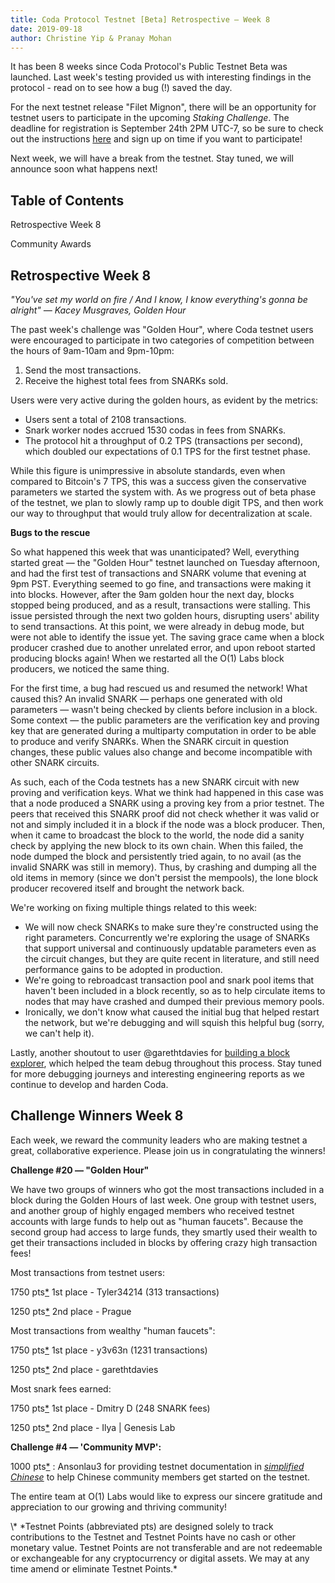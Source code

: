 ```yaml
---
title: Coda Protocol Testnet [Beta] Retrospective — Week 8
date: 2019-09-18
author: Christine Yip & Pranay Mohan
---
```


It has been 8 weeks since Coda Protocol's Public Testnet Beta was launched. Last week's testing provided us with interesting findings in the protocol - read on to see how a bug (!) saved the day.

For the next testnet release "Filet Mignon", there will be an opportunity for testnet users to participate in the upcoming *Staking Challenge*. The deadline for registration is September 24th 2PM UTC-7, so be sure to check out the instructions [here](https://forums.codaprotocol.com/t/staking-challenge-signups-filet-mignon/187) and sign up on time if you want to participate!

Next week, we will have a break from the testnet. Stay tuned, we will announce soon what happens next!

## Table of Contents

Retrospective Week 8

Community Awards

## Retrospective Week 8

*"You've set my world on fire / And I know, I know everything's gonna be alright" — Kacey Musgraves, Golden Hour*

The past week's challenge was "Golden Hour", where Coda testnet users were encouraged to participate in two categories of competition between the hours of 9am-10am and 9pm-10pm:

1. Send the most transactions.
2. Receive the highest total fees from SNARKs sold.

Users were very active during the golden hours, as evident by the metrics:

- Users sent a total of 2108 transactions.
- Snark worker nodes accrued 1530 codas in fees from SNARKs.
- The protocol hit a throughput of 0.2 TPS (transactions per second), which doubled our expectations of 0.1 TPS for the first testnet phase.

While this figure is unimpressive in absolute standards, even when compared to Bitcoin's 7 TPS, this was a success given the conservative parameters we started the system with. As we progress out of beta phase of the testnet, we plan to slowly ramp up to double digit TPS, and then work our way to throughput that would truly allow for decentralization at scale.

**Bugs to the rescue**

So what happened this week that was unanticipated? Well, everything started great — the "Golden Hour" testnet launched on Tuesday afternoon, and had the first test of transactions and SNARK volume that evening at 9pm PST. Everything seemed to go fine, and transactions were making it into blocks. However, after the 9am golden hour the next day, blocks stopped being produced, and as a result, transactions were stalling. This issue persisted through the next two golden hours, disrupting users' ability to send transactions. At this point, we were already in debug mode, but were not able to identify the issue yet. The saving grace came when a block producer crashed due to another unrelated error, and upon reboot started producing blocks again! When we restarted all the O(1) Labs block producers, we noticed the same thing.

For the first time, a bug had rescued us and resumed the network! What caused this? An invalid SNARK — perhaps one generated with old parameters —  wasn't being checked by clients before inclusion in a block. Some context — the public parameters are the verification key and proving key that are generated during a multiparty computation in order to be able to produce and verify SNARKs. When the SNARK circuit in question changes, these public values also change and become incompatible with other SNARK circuits.

As such, each of the Coda testnets has a new SNARK circuit with new proving and verification keys. What we think had happened in this case was that a node produced a SNARK using a proving key from a prior testnet. The peers that received this SNARK proof did not check whether it was valid or not and simply included it in a block if the node was a block producer. Then, when it came to broadcast the block to the world, the node did a sanity check by applying the new block to its own chain. When this failed, the node dumped the block and persistently tried again, to no avail (as the invalid SNARK was still in memory). Thus, by crashing and dumping all the old items in memory (since we don't persist the mempools), the lone block producer recovered itself and brought the network back.

We're working on fixing multiple things related to this week:

- We will now check SNARKs to make sure they're constructed using the right parameters. Concurrently we're exploring the usage of SNARKs that support universal and continuously updatable parameters even as the circuit changes, but they are quite recent in literature, and still need performance gains to be adopted in production.
- We're going to rebroadcast transaction pool and snark pool items that haven't been included in a block recently, so as to help circulate items to nodes that may have crashed and dumped their previous memory pools.
- Ironically, we don't know what caused the initial bug that helped restart the network, but we're debugging and will squish this helpful bug (sorry, we can't help it).

Lastly, another shoutout to user @garethtdavies for [building a block explorer](https://medium.com/@_garethtdavies/prototyping-a-coda-blockchain-explorer-dbe5c12b4ae2), which helped the team debug throughout this process. Stay tuned for more debugging journeys and interesting engineering reports as we continue to develop and harden Coda.

## Challenge Winners Week 8

Each week, we reward the community leaders who are making testnet a great, collaborative experience. Please join us in congratulating the winners!

**Challenge #20 — "Golden Hour"**

We have two groups of winners who got the most transactions included in a block during the Golden Hours of last week. One group with testnet users, and another group of highly engaged members who received testnet accounts with large funds to help out as "human faucets". Because the second group had access to large funds, they smartly used their wealth to get their transactions included in blocks by offering crazy high transaction fees!

Most transactions from testnet users:

1750 pts[\*](#disclaimer) 1st place - Tyler34214 (313 transactions)

1250 pts[\*](#disclaimer) 2nd place - Prague

Most transactions from wealthy "human faucets":

1750 pts[\*](#disclaimer) 1st place - y3v63n (1231 transactions)

1250 pts[\*](#disclaimer) 2nd place - garethtdavies

Most snark fees earned:

1750 pts[\*](#disclaimer) 1st place - Dmitry D (248 SNARK fees)

1250 pts[\*](#disclaimer) 2nd place - Ilya | Genesis Lab 

**Challenge #4 — 'Community MVP':**

1000 pts[\*](#disclaimer) : Ansonlau3 for providing testnet documentation in *[simplified Chinese](https://shimo.im/docs/KRpKktRCx3pcqJc6/read)*  to help Chinese community members get started on the testnet.

The entire team at O(1) Labs would like to express our sincere gratitude and appreciation to our growing and thriving community!

<div id="disclaimer" />
\* *Testnet Points (abbreviated pts) are designed solely to track contributions to the Testnet and Testnet Points have no cash or other monetary value. Testnet Points are not transferable and are not redeemable or exchangeable for any cryptocurrency or digital assets. We may at any time amend or eliminate Testnet Points.*
